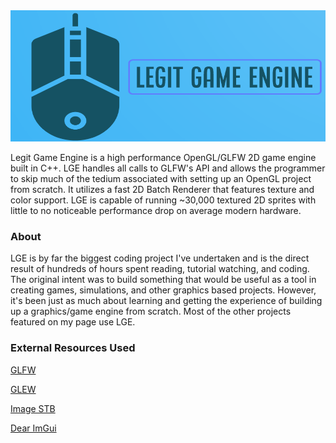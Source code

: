 <img src="logo.png" width="550" height="210">

Legit Game Engine is a high performance OpenGL/GLFW 2D game engine built in C++.   LGE handles all calls to GLFW's API and allows the programmer to skip much of the tedium associated with setting up an OpenGL project from scratch.  It utilizes a fast 2D Batch Renderer that features texture and color support.  LGE is capable of running ~30,000 textured 2D sprites with little to no noticeable performance drop on average modern hardware.

### About

LGE is by far the biggest coding project I've undertaken and is the direct result of hundreds of hours spent reading, tutorial watching, and coding.  The original intent was to build something that would be useful as a tool in creating games, simulations, and other graphics based projects.  However, it's been just as much about learning and getting the experience of building up a graphics/game engine from scratch.  Most of the other projects featured on my page use LGE.  

### External Resources Used
[GLFW](https://www.glfw.org/)

[GLEW](http://glew.sourceforge.net/)

[Image STB](https://github.com/nothings/stb) 

[Dear ImGui](https://github.com/ocornut/imgui)
